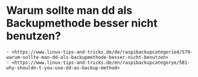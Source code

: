 # Warum sollte man dd als Backupmethode besser nicht benutzen?

``` admonish note title="Quelle"
- <https://www.linux-tips-and-tricks.de/de/raspibackupcategoried/579-warum-sollte-man-dd-als-backupmethode-besser-nicht-benutzen>
- <https://www.linux-tips-and-tricks.de/en/raspibackupcategorye/581-why-shouldn-t-you-use-dd-as-backup-method>
```
